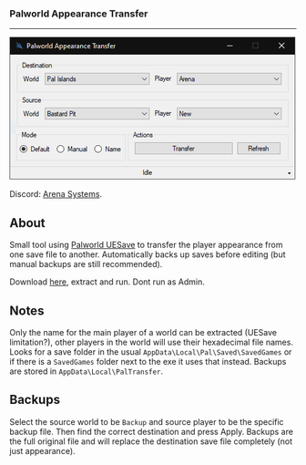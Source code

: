 ### Palworld Appearance Transfer
--------

![example](https://github.com/arenasys/PalworldAppearanceTransfer/raw/master/screenshot.png)

Discord: [Arena Systems](https://discord.gg/WdjKqUGefU).

## About
Small tool using [Palworld UESave](https://github.com/DKingAlpha/palworld-uesave-rs) to transfer the player appearance from one save file to another. Automatically backs up saves before editing (but manual backups are still recommended).

Download [here](https://github.com/arenasys/palworld-appearance-transfer/releases/download/v1.0/PalTransfer.zip), extract and run. Dont run as Admin.

## Notes
Only the name for the main player of a world can be extracted (UESave limitation?), other players in the world will use their hexadecimal file names.
Looks for a save folder in the usual `AppData\Local\Pal\Saved\SavedGames` or if there is a `SavedGames` folder next to the exe it uses that instead.
Backups are stored in `AppData\Local\PalTransfer`.

## Backups
Select the source world to be `Backup` and source player to be the specific backup file. Then find the correct destination and press Apply. Backups are the full original file and will replace the destination save file completely (not just appearance).